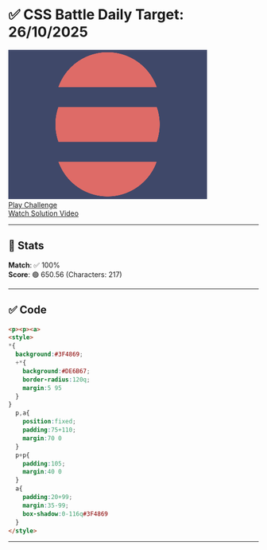 # ✅ CSS Battle Daily Target: 26/10/2025

![Target](./images/26.png)  
[Play Challenge](https://cssbattle.dev/play/oq2fo0yqm2f7MEQvOUoX)  
[Watch Solution Video](https://youtube.com/shorts/2epVNx4-a6o)

---

## 🔢 Stats

**Match**: ✅ 100%  
**Score**: 🟢 650.56 (Characters: 217)

---

## ✅ Code

```html
<p><p><a>
<style>
*{
  background:#3F4869;
  +*{
    background:#DE6B67;
    border-radius:120q;
    margin:5 95
  }
}
  p,a{
    position:fixed;
    padding:75+110;
    margin:70 0
  }
  p+p{
    padding:105;
    margin:40 0
  }
  a{
    padding:20+99;
    margin:35-99;
    box-shadow:0-116q#3F4869
  }
</style>

```

---

